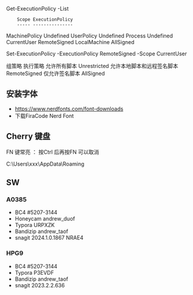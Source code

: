 
Get-ExecutionPolicy -List

        Scope ExecutionPolicy
        ----- ---------------
MachinePolicy       Undefined
   UserPolicy       Undefined
      Process       Undefined
  CurrentUser    RemoteSigned
 LocalMachine       AllSigned

Set-ExecutionPolicy -ExecutionPolicy RemoteSigned -Scope CurrentUser

组策略	                        执行策略
允许所有脚本	                Unrestricted
允许本地脚本和远程签名脚本	RemoteSigned
仅允许签名脚本	                AllSigned

## 安装字体
- https://www.nerdfonts.com/font-downloads
- 下载FiraCode Nerd Font

## Cherry 键盘

FN 键常亮 ：  按Ctrl 后再按FN 可以取消


C:\Users\xxx\AppData\Roaming


## SW

### A0385
- BC4        #5207-3144
- Honeycam   andrew_duof
- Typora     URPXZK
- Bandizip   andrew_taof
- snagit     2024.1.0.1867  NRAE4

### HPG9
- BC4        #5207-3144
- Typora     P3EVDF
- Bandizip   andrew_taof
- snagit     2023.2.2.636

